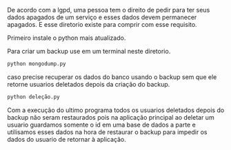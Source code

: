 De acordo com a lgpd, uma pessoa tem o direito de pedir para ter seus dados apagados de um serviço e esses dados devem permanecer apagados. E esse diretorio existe para comprir com esse requisito.

Primeiro instale o python mais atualizado.

Para criar um backup use em um terminal neste diretorio.
```sh
python mongodump.py
```
caso precise recuperar os dados do banco usando o backup sem que ele retorne usuarios deletados depois da criação do backup.
```sh
python deleção.py
```
Com a execução do ultimo programa todos os usuarios deletados depois do backup não seram restaurados pois na aplicação principal ao deletar um usuario guardamos somente o id em uma base de dados a parte e utilisamos esses dados na hora de restaurar o backup para impedir os dados do usuario de retornar à aplicação.
